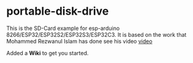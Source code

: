 # portable-disk-drive

This is the SD-Card example for esp-arduino 8266/ESP32/ESP32S2/ESP32S3/ESP32C3. It is based on the work that 
Mohammed Rezwanul Islam has done see his video <a href="https://www.youtube.com/watch?v=zJP3Ie3nE7c&t=5s
"> video</a>

Added a <b>Wiki</b> to get you started.
